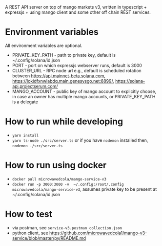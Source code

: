 
A REST API server on top of mango markets v3, written in typescript + expressjs + using mango client and some other off chain REST services.

# Environment variables
All environment variables are optional.
* PRIVATE_KEY_PATH - path to private key, default is ~/.config/solana/id.json
* PORT - port on which expressjs webserver runs, default is 3000
* CLUSTER_URL - RPC node url e.g., default is scheduled rotation between  https://api.mainnet-beta.solana.com, https://lokidfxnwlabdq.main.genesysgo.net:8899/,
      https://solana-api.projectserum.com/
* MANGO_ACCOUNT - public key of mango account to explicitly choose, in case an owner has multiple mango accounts, or PRIVATE_KEY_PATH is a delegate  

# How to run while developing
* `yarn install`
* `yarn ts-node ./src/server.ts` or if you have `nodemon` installed then, `nodemon ./src/server.ts`

# How to run using docker
* `docker pull microwavedcola/mango-service-v3`
* `docker run -p 3000:3000 -v  ~/.config:/root/.config microwavedcola/mango-service-v3`, assumes private key to be present at ~/.config/solana/id.json  

# How to test
* via postman, see `service-v3.postman_collection.json`
* python client, see https://github.com/microwavedcola1/mango-v3-service/blob/master/py/README.md
